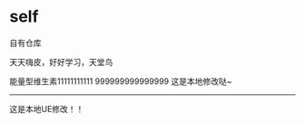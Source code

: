 # self
自有仓库

天天嗨皮，好好学习，天堂鸟


能量型维生素11111111111
999999999999999
这是本地修改哒~

-----------------------------
这是本地UE修改！！
